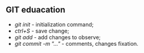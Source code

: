 ## GIT eduacation

* *git init* - initialization command;
* *ctrl+S* - save change;
* *git add* - add changes to observe;
* *git commit -m "..."* - comments, changes fixation.